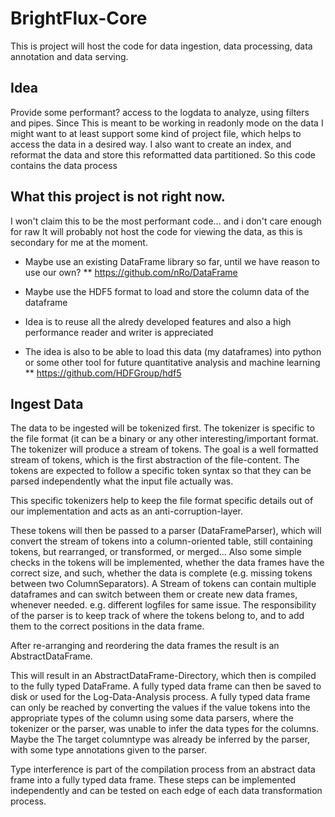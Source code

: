 # BrightFlux-Core

This is project will host the code for data ingestion, data processing, data annotation and data serving.

## Idea

Provide some performant? access to the logdata to analyze, using filters and pipes. Since This is meant 
to be working in readonly mode on the data I might want to at least support some kind of project file, 
which helps to access the data in a desired way. I also want to create an index, and reformat the data 
and store this reformatted data partitioned. So this code contains the data process 

## What this project is not right now.

I won't claim this to be the most performant code... and i don't care enough for raw
It will probably not host the code for viewing the data, as this is secondary for me at the moment.


* Maybe use an existing DataFrame library so far, until we have reason to use our own?
** https://github.com/nRo/DataFrame

* Maybe use the HDF5 format to load and store the column data of the dataframe
* Idea is to reuse all the alredy developed features and also a high performance reader and writer is appreciated
* The idea is also to be able to load this data (my dataframes) into python or some other tool for future quantitative analysis and machine learning
** https://github.com/HDFGroup/hdf5


## Ingest Data

The data to be ingested will be tokenized first. The tokenizer is specific to the file format (it can be a binary or
any other interesting/important format. The tokenizer will produce a stream of tokens. The goal is a well formatted 
stream of tokens, which is the first abstraction of the file-content. The tokens are expected to follow a specific
token syntax so that they can be parsed independently what the input file actually was. 

This specific tokenizers help to keep the file format specific details out of our implementation and acts as an 
anti-corruption-layer.

These tokens will then be passed to a parser (DataFrameParser), which will convert the stream of tokens into a 
column-oriented table, still containing tokens, but rearranged, or transformed, or merged... Also some simple checks
in the tokens will be implemented, whether the data frames have the correct size, and such, whether the data is 
complete (e.g. missing tokens between two ColumnSeparators). A Stream of tokens can contain multiple dataframes
and can switch between them or create new data frames, whenever needed. e.g. different logfiles for same issue.
The responsibility of the parser is to keep track of where the tokens belong to, and to add them to the correct
positions in the data frame. 

After re-arranging and reordering the data frames the result is an AbstractDataFrame.

This will result in an AbstractDataFrame-Directory, which then is compiled to the fully typed DataFrame. A fully 
typed data frame can then be saved to disk or used for the Log-Data-Analysis process. A fully typed data frame can
only be reached by converting the values if the value tokens into the appropriate types of the column using some
data parsers, where the tokenizer or the parser, was unable to infer the data types for the columns. Maybe the
The target columntype was already be inferred by the parser, with some type annotations given to the parser.
 
Type interference is part of the compilation process from an abstract data frame into a fully typed data frame.
These steps can be implemented independently and can be tested on each edge of each data transformation process.
